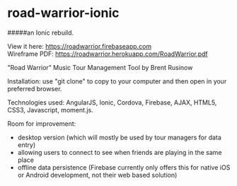 # road-warrior-ionic
#####an Ionic rebuild.

View it here: https://roadwarrior.firebaseapp.com  
Wireframe PDF: https://roadwarrior.herokuapp.com/RoadWarrior.pdf 

"Road Warrior" Music Tour Management Tool by Brent Rusinow

Installation: use "git clone" to copy to your computer and then open in your preferred browser.

Technologies used: AngularJS, Ionic, Cordova, Firebase, AJAX, HTML5, CSS3, Javascript, moment.js.


Room for improvement: 
* desktop version (which will mostly be used by tour managers for data entry)
* allowing users to connect to see when friends are playing in the same place
* offline data persistence (Firebase currently only offers this for native iOS or Android development, not their web based solution)

